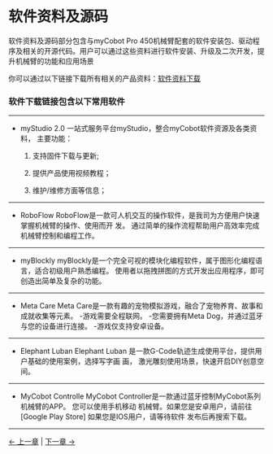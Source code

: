 # 软件资料及源码
软件资料及源码部分包含与myCobot Pro 450机械臂配套的软件安装包、驱动程序及相关的开源代码。用户可以通过这些资料进行软件安装、升级及二次开发，提升机械臂的功能和应用场景

你可以通过以下链接下载所有相关的产品资料：[软件资料下载](https://www.elephantrobotics.com/support/)

### 软件下载链接包含以下常用软件
---
* myStudio 2.0
	一站式服务平台myStudio，整合myCobot软件资源及各类资料， 
	主要功能：
	
	1. 支持固件下载与更新; 
	
	2. 提供产品使用视频教程；
	
	3. 维护/维修方面等信息；
---

* RoboFlow
  RoboFlow是一款可人机交互的操作软件，是我司为方便用户快速掌握机械臂的操作、使用而开   发。 通过简单的操作流程帮助用户高效率完成机械臂控制和编程工作。
---

* myBlockly
  myBlockly是一个完全可视的模块化编程软件，属于图形化编程语言，适合初级用户熟悉编程。
  使用者以拖拽拼图的方式开发出应用程序，即可创造出简单及复杂的功能。

---
* Meta Care
  Meta Care是一款有趣的宠物模拟游戏，融合了宠物养育、故事和成就收集等元素。
	-游戏需要全程联网。
	-您需要拥有Meta Dog，并通过蓝牙与您的设备进行连接。
	-游戏仅支持安卓设备。
	
---
* Elephant Luban
  Elephant Luban 是一款G-Code轨迹生成使用平台，提供用户基础的使用案例，选择写字画   画， 激光雕刻使用场景，快速开启DIY创意空间。
  
---
* MyCobot Controlle
  MyCobot Controller是一款通过蓝牙控制MyCobot系列机械臂的APP。 您可以使用手机移动   机械臂。如果您是安卓用户，请前往[Google Play Store] 如果您是IOS用户，请等待软件   发布后再搜索下载。


---

[← 上一章](../8.2-ProductDrawings/README.md) | [下一章 →](../8.4-SystemInformation/README.md)